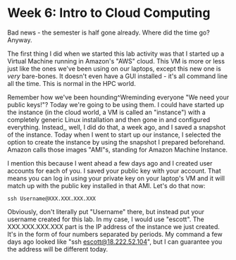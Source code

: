 # Week 6: Intro to Cloud Computing

Bad news - the semester is half gone already. Where did the time go?  Anyway.


The first thing I did when we started this lab activity was that I started
up a Virtual Machine running in Amazon's "AWS" cloud. This VM is more or less
just like the ones we've been using on our laptops, except this new one
is *very* bare-bones. It doesn't even have a GUI installed - it's all command
line all the time. This is normal in the HPC world.

Remember how we've been hounding^Wreminding everyone "We need your public
keys!"? Today we're going to be using them. I could have started up the
instance (in the cloud world, a VM is called an "instance") with a completely
generic Linux installation and then gone in and configured everything.
Instead,, well, I did do that, a week ago, and I saved a snapshot of
the instance. Today when I went to start up our instance, I selected the
option to create the instance by using the snapshot I prepared beforehand.
Amazon calls those images "AMI"s, standing for Amazon Machine Instance.

I mention this because I went ahead a few days ago and I created user accounts
for each of you. I saved your public key with your account. That means you can
log in using your private key on your laptop's VM and it will match up with
the public key installed in that AMI. Let's do that now:
```
ssh Username@XXX.XXX.XXX.XXX
```
Obviously, don't literally put "Username" there, but instead put your
username created for this lab. In my case, I would use "escott". The
XXX.XXX.XXX.XXX part is the IP address of the instance we just created.
It's in the form of four numbers separated by periods. My command a few
days ago looked like "ssh escott@18.222.52.104", but I can guarantee you
the address will be different today.

